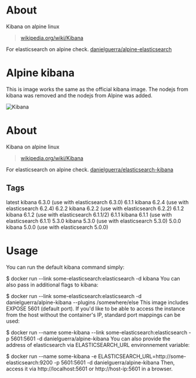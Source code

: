 
# About
Kibana on alpine linux
> [wikipedia.org/wiki/Kibana](https://en.wikipedia.org/wiki/Kibana)


For elasticsearch on alpine check.
[danielguerra/alpine-elasticsearch](https://hub.docker.com/r/danielguerra/alpine-elasticsearch/)

# Alpine kibana
This is image works the same as the official kibana image.
The nodejs from kibana was removed and the nodejs from Alpine
was added.

![Kibana](https://www.runabove.com/images/apps/elasticsearch-and-kibana.png)


# About
Kibana on alpine linux
> [wikipedia.org/wiki/Kibana](https://en.wikipedia.org/wiki/Kibana)

For elasticsearch on alpine check.
[danielguerra/elasticsearch-kibana](https://hub.docker.com/r/danielguerra/elasticsearch-kibana/)


## Tags

latest  kibana 6.3.0 (use with elasticsearch 6.3.0)
6.1.1   kibana 6.2.4 (use with elasticsearch 6.2.4)
6.2.2   kibana 6.2.2 (use with elasticsearch 6.2.2)
6.1.2	kibana 6.1.2 (use with elasticsearch 6.1.1/2)
6.1.1   kibana 6.1.1 (use with elasticsearch 6.1.1)
5.3.0   kibana 5.3.0 (use with elasticsearch 5.3.0)
5.0.0   kibana 5.0.0 (use with elasticsearch 5.0.0)



# Usage

You can run the default kibana command simply:

$ docker run --link some-elasticsearch:elasticsearch -d kibana
You can also pass in additional flags to kibana:

$ docker run --link some-elasticsearch:elasticsearch -d danielguerra/alpine-kibana --plugins /somewhere/else
This image includes EXPOSE 5601 (default port). If you'd like to be able to access the instance from the host without the container's IP, standard port mappings can be used:

$ docker run --name some-kibana --link some-elasticsearch:elasticsearch -p 5601:5601 -d danielguerra/alpine-kibana
You can also provide the address of elasticsearch via ELASTICSEARCH_URL environnement variable:

$ docker run --name some-kibana -e ELASTICSEARCH_URL=http://some-elasticsearch:9200 -p 5601:5601 -d danielguerra/alpine-kibana
Then, access it via http://localhost:5601 or http://host-ip:5601 in a browser.
